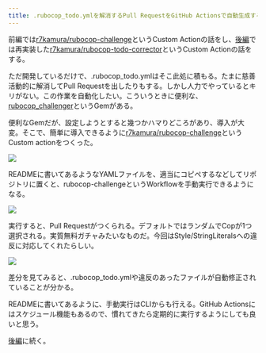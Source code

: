 ```yaml
---
title: .rubocop_todo.ymlを解消するPull RequestをGitHub Actionsで自動生成する (前編)
---
```

前編では[r7kamura/rubocop-challenge](https://github.com/r7kamura/rubocop-challenge)というCustom Actionの話をし、[後編](https://r7kamura.com/articles/2022-05-15-rubocop-todo-corrector)では再実装した[r7kamura/rubocop-todo-corrector](https://github.com/r7kamura/rubocop-todo-corrector)というCustom Actionの話をする。

ただ開発しているだけで、.rubocop\_todo.ymlはそこ此処に積もる。たまに慈善活動的に解消してPull Requestを出したりもする。しかし人力でやっているとキリがない。この作業を自動化したい。こういうときに便利な、[rubocop\_challenger](https://github.com/ryz310/rubocop_challenger)というGemがある。

便利なGemだが、設定しようとすると幾つかハマりどころがあり、導入が大変。そこで、簡単に導入できるように[r7kamura/rubocop-challenge](https://github.com/r7kamura/rubocop-challenge)というCustom actionをつくった。

![](https://lh3.googleusercontent.com/docs/ADP-6oHmQgPWcqxoE5CCc2YS3adKCaE9_stSZ_tCp8Pfy6iR8tY6Jhuf0m7Dci4p_B_LeiyWs7OYoxn4s2e2haf7tAnSJSgTV4BSp5zTgOz7e1N5Vz0Mgqu7VXd1XFNLBk2f80jeCbuC4lVUwYEwrbySTACKvhD8vidAUtqOg6Nk9yfju-T6jZ-g7j5k4ZJOpYdUiw-l807ejrRsAdN6kN0_7l9x5mxJ3Rg5SkXJiNEhi7lcE84xTX8tpKPndPol1BwoHhwV3EU8rHwJmjEnGR3RQIwNvjvMIQSjeYad35tIxda_Zae9B_M3lOojKBFhbn9PF6g7wQh18o5lScBncFtjxm2JwiB-BDHGiuul9JON9f8oVCvTjusfWyIIpJ8X_ESIGIKBewlb_hwb2YmGP6uAYUtGNhWFhVlo7kQhcpaNTBeP2CLVsnnXPDToyug3pmdzOQmXwOZEPGtF2Cy-0pjFGl0Ji0t8N6qnGMlMiQa5DbBwQxHJRPj3V-CDZLZE3_WK0wmLVQgyFXVjuc8b1FQotFmvtPcW5VUSLTZnkyNYYX3t0tGpNDd7an-xxSfs2kltuDp615FZO_oOXapTTfDz4M-km-YcyQQvcR3liny0LWvnRb4ox2LNGk67DU0vTslH8R1VvGx7Tn_ZVMOYmAG2lCpaRhqa_i5m-RFFq2s5Nuki1jt4Ffxx9wZSWJsfFFD9U2Q9qP1xTURB6MP3oWX_28_92yW2U_Y3eKkr_cRt58TxkHRqZMKOXDW_mgnTGgcK92F0LTdFKwBY2tnyn3DiMFsjgD7aIPJwq1Dk8_21bP_BflkXTIOdMG_j47lwPTaZrVn_AuioNBdznQCAQhlbdigCimgrYQyHSwk0feYzlESJCgt3rpUs6jlh6jwAe-mfEeF3ugCm6Va-xNLgnfC-4xhpb4sIrP3_H6xLSqK67wFPu1HcjGfVFhu8khxYyTgOYiOiurB3itn6fHZz2rTNWkt_oEE-XqJtlDpZmufm-qlUvN7AsP2sqgVy-liKrGYVksfnJzH3Itmi4LybX3cB-neMsqav54-34I0yIT-YrEZs1SR28jNkISMDG48UNYcMmx3yUGuceuBZpgcTDBj9Ka2quw6rijbvQjadaaUMdmXMQB31Wx-333wz48o9HgeS0EK1t1ZDl7qhstlsB__OUOmhgd8N-tB-qE9uq2tB0sWGlv9JqRrmMycnE61gNjk7UEUzzxhmt32Rxz57VNVQbzZI0r_d6sXOWYX4-F9ZFuVDH0IW)

READMEに書いてあるようなYAMLファイルを、適当にコピペするなどしてリポジトリに置くと、rubocop-challengeというWorkflowを手動実行できるようになる。

![](https://lh3.googleusercontent.com/docs/ADP-6oHA4gH7k42URpdDW4-QoxZNrnHcDAIxQZhZTiMG6vjpIFgJAxeNlGu0lyWeh9W6RGrcIoal0BgQTW-vIQ_ifqHI-GOCJiVMZWI5a-kG0CBXn1xeywe8qRaQdwpHwfNYNEQAEDV4tdFJwMo4ROMvn--eYWBMbBnNNBmqtDblfwzgAGieMOVMvFF9V_doHS88QNwcmJ76a6aNw_Oe_H6b6skk7vvIGyEJAbU0KctIDIzr5LlY0wHIOpDEa0_YBJ5TjiUGqqzvqHrBCKaEPSNnwjWgsJ6XFQp5U-3VKR82-HS_YCv9VLe0kefKvEcGR5VDKu8ddCGtpHnZXJw7Q4EGUDYhvMhm8vtW9jj-CFQc-ad_mdim4QhjwgpZPqqOBPcdKNKzD26uwA1RwXdb3EhdkfUos9FLS_cc1J-XLHU1Pl0ikiMjOj1Jr0n69O31_KldvDQSTEE_BTyj0tc6Sw_hdeYYSELUTzQcF6xjLzvVM2U9M54XmpBguM3pnwvtsyLNffmniRSSXqrUGNGiozgk8xBiKX-rOwpcZvhqCQ73L-SDE06Er3a3BDNCN0Xdyw3zZiTZrRV8I64dKM9bkU9QUbxql9PKwriem4OAkAVYBCalMSjD27n-qpbjk95m_OPqc5n18tmDysA75i7dudeno_tUe8SfbXOm9HZAXsiDo354C_XNl-X6QTEjcnVkSFk71GVGQYv5I6Cm1k_yeyi1GA7QE0DM59uRmB-OeS1OkGXyey5nkN_LWt7wnRk-DfwbOrjwiA-0zk3rzvMR0ODEIpHJSTkiVye8IJcECFWOq5BBPXdT3esiZ3vpRqh2JTZQl37-fAn4S4BgL4xp6ImNirYRNXhoWywVYC9FOuT5z1F1EcTetvbNW9qd1tBhqSN70bsXTDCwXW_NL7-NChAOD6qnoVxWpjbthOorW9yl2-FFLRhirlpThfK1ixn_HOxZolRDdVMC6XE4Ee9-IbYBZfsdjIt8Mt4ns3GZljRqsJoywY_lO7o34wdgDaa4Z5VCA39iXfSKJ7CX0xrM0GSX3WWy6F6B2jP-RAPQaSo_SsIZIX0aXb8V1obYvcmUZ9GNMLQPKYXNAB-R3z3jOfh5cnWFY2S-o-lNryofJ3sG0ZDTJwbq11ijKfZVnqaEPoehdPd5o6xAKSayGR3jbZpEoG9Gzun3BEpZ8SF-cnWfEQz5U4vTFEzga9m6owFOkEU9vZTgLbgmdDAgkOGR-CsuRweLXTYm5dLx5P1DaeKfSjgnHiGS)

実行すると、Pull Requestがつくられる。デフォルトではランダムでCopが1つ選択される。実質無料ガチャみたいなものだ。今回はStyle/StringLiteralsへの違反に対応してくれたらしい。

![](https://lh3.googleusercontent.com/docs/ADP-6oF_42Ai7mH6bvsoUHVnNbmCV3-LqV_ybIc-1mSkRGVw3rjMN8oNNnM31ppMvoNvTRfptYT6WZ4OCCblARKNzynT3Wl0_3RLXkbECT9W-zN2dQ5sXCxufhmXATFqWIhn4ABbKpQ4lmw2CrPlNQY_pdGDSmLf_4T3qBH_XWTrQcgA0ZAIm6wk_iBdtcDjUnvIQcRA6V3Y7JBYKZsk8wll6xn1dS5hb7LxmAz22irR-lIYd1PUXMfkVQCozUWpMTFxD0CrubNCABgF1GuyKgYcGMyiJ4HAswq8zTw4ZKC4gtprHf6UAUQXqH5Z8poWS9bEVghGo1gA26IGFhFfWX-N71jTNHBo3Wb0n6WmRngCZqe-V5LSdhJgAm72ckCKhZfptVyAXu3wtAJNYE1q-JU1Oz-y1dpgvS5hIfll9k9bldtTceOvUrKmytL3dPN7cDm-VB6QddM4q8lxTURtL7TDTcjhStvASWIL-YN3gx1X25L4z65Gt_zlqHlAw7Bw7ewC_BZpnVC4K-3cdq0_9NfQpdiRFkdnb_IS4tfLscyFkWYn6BDKDylTyXBBEJchLfh-CRVzf_vw4JSKobQu5viZ795w3c7DRB7LS-TACSMgpzJ2N-_OMyJusfyxLgPs87mBECmVtwxIOUfadkWT9VewxajjoTA3jNirdPJT-ZWLJzP_S9lo70IZH814Ofwvf4oz6fCzhZFSGVuibvne3RefBMRwzhCm57whliIxEGNSdX4v0jU9wUOCRiHjAZDNap2ZEtfdA_nzfltE4dxpIfZPDWh5WKAEtCNRUmlHQmtirga5ciMU1uF3sZ6nspUgkXrm20V3mEohGj3QJeiLWJ6f26j-FNYgr3vRrlPr2oo1zNPuKC2AvsKZsYqHmoWCnmEqm-kA7DTfQgOGevBqpd81UUK_6Q1MVnMLc0c_eKS7Kgx0y0Y4TSlcrghkzooqm1QLiSC-hsw0mogSfm3LxtWg4Z5e3TXp_1MzrgDG-fAtRGbcMtw53JxXTL66y-BYeK_LMOMYI_uJaFq5OeMwVN19KQa1OjJJIdRfplNksKRKo_0M4LhrrksqB-7uk4kHPDf49Ps51Ibsy-8XSUALhzPZLuSzmChvod_KK_5N59uOCsdYN6elflbov01ojO0Hl6XChTUIJ1CnMkvZy09vs3kNF6i5CFeq7g6jJtS_xJHPw5UYV0fDFklGLW3rDRwSUS87mx8gjfHwZWGjyGGKPD-Qac1CMB3uHQcxmVZrGEfFuI53ir9N)

差分を見てみると、.rubocop\_todo.ymlや違反のあったファイルが自動修正されていることが分かる。

READMEに書いてあるように、手動実行はCLIからも行える。GitHub Actionsにはスケジュール機能もあるので、慣れてきたら定期的に実行するようにしても良いと思う。

[後編](https://r7kamura.com/articles/2022-05-15-rubocop-todo-corrector)に続く。
